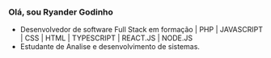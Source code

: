 ### Olá, sou Ryander Godinho

- Desenvolvedor de software Full Stack em formação | PHP | JAVASCRIPT | CSS | HTML | TYPESCRIPT | REACT.JS | NODE.JS
- Estudante de Analise e desenvolvimento de sistemas.
